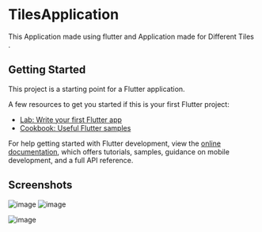 # TilesApplication

This Application made using flutter and Application made for Different Tiles .

## Getting Started

This project is a starting point for a Flutter application.

A few resources to get you started if this is your first Flutter project:

- [Lab: Write your first Flutter app](https://docs.flutter.dev/get-started/codelab)
- [Cookbook: Useful Flutter samples](https://docs.flutter.dev/cookbook)

For help getting started with Flutter development, view the
[online documentation](https://docs.flutter.dev/), which offers tutorials,
samples, guidance on mobile development, and a full API reference.

## Screenshots 

![image](https://user-images.githubusercontent.com/75213176/201274559-c19aaffa-fc3c-4f6a-9183-3c139b967f42.png)    ![image](https://user-images.githubusercontent.com/75213176/201274641-bba49594-dabb-4813-9bbc-715d0ee880a5.png)

![image](https://user-images.githubusercontent.com/75213176/201274708-bfbff5e6-5c1c-4b65-b1bb-5be9d3ed9d3b.png)

